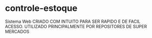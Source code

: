 # controle-estoque
Sistema Web
CRIADO COM INTUITO PARA SER RAPIDO E DE FACIL ACESSO.
UTILIZADO PRINCIPALMENTE POR REPOSITORES DE SUPER MERCADOS
